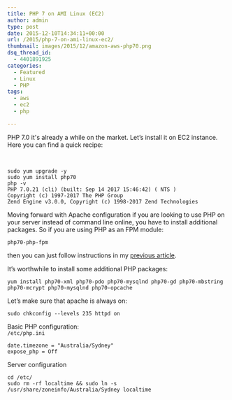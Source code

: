 ```yaml
---
title: PHP 7 on AMI Linux (EC2)
author: admin
type: post
date: 2015-12-10T14:34:11+00:00
url: /2015/php-7-on-ami-linux-ec2/
thumbnail: images/2015/12/amazon-aws-php70.png
dsq_thread_id:
  - 4401891925
categories:
  - Featured
  - Linux
  - PHP
tags:
  - aws
  - ec2
  - php

---
```

PHP 7.0 it's already a while on the market. Let&#8217;s install it on EC2 instance.  Here you can find a quick recipe:  
<!--more-->

&nbsp;

```SHELL
sudo yum upgrade -y
sudo yum install php70
php -v
PHP 7.0.21 (cli) (built: Sep 14 2017 15:46:42) ( NTS )
Copyright (c) 1997-2017 The PHP Group
Zend Engine v3.0.0, Copyright (c) 1998-2017 Zend Technologies
```

Moving forward with Apache configuration if you are looking to use PHP on your server instead of command line online, you have to install additional packages. So if you are using PHP as an FPM module:

```SHELL
php70-php-fpm
```

then you can just follow instructions in my [previous article][1].

It&#8217;s worthwhile to install some additional PHP packages:

```SHELL
yum install php70-xml php70-pdo php70-mysqlnd php70-gd php70-mbstring php70-mcrypt php70-mysqlnd php70-opcache
```

Let&#8217;s make sure that apache is always on:

```
sudo chkconfig --levels 235 httpd on
```

Basic PHP configuration:  
`/etc/php.ini`

```
date.timezone = "Australia/Sydney"
expose_php = Off
```

Server configuration  
```
cd /etc/
sudo rm -rf localtime && sudo ln -s /usr/share/zoneinfo/Australia/Sydney localtime
```

 [1]: /2014/apache-2-4-php-5-4-on-ec2-instance/